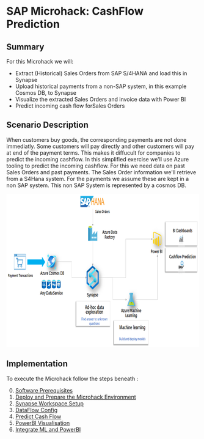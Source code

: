 # SAP Microhack: CashFlow Prediction
## Summary
For this Microhack we will:
* Extract (Historical) Sales Orders from SAP S/4HANA and load this in Synapse
* Upload historical payments from a non-SAP system, in this example Cosmos DB, to Synapse
* Visualize the extracted Sales Orders and invoice data with Power BI
* Predict incoming cash flow forSales Orders

## Scenario Description
When customers buy goods, the corresponding payments are not done immediatly. Some customers will pay directly and other customers will pay at end of the payment terms. This makes it diffucult for companies to predict the incoming cashflow. In this simplified exercise we'll use Azure tooling to predict the incoming cashflow. For this we need data on past Sales Orders and past payments. The Sales Order information we'll retrieve from a S4Hana system. For the payments we assume these are kept in a non SAP system. This non SAP System is represented by a cosmos DB.

<img src="images/00-microhack-scenario.png" height=400>

## Implementation
To execute the Microhack follow the steps beneath :

0. [Software Prerequisites](SoftwarePrerequisites.md)
1. [Deploy and Prepare the Microhack Environment](DeployEnvironment.md)
2. [Synapse Workspace Setup](SynapseWorkspace.md)
3. [DataFlow Config](DataFlowConfig.md)
4. [Predict Cash Flow](PredictIncomingCashflow.md)
5. [PowerBI Visualisation](PowerBiVisualisation.md)
6. [Integrate ML and PowerBI](IntegrateMLPowerBI.md)